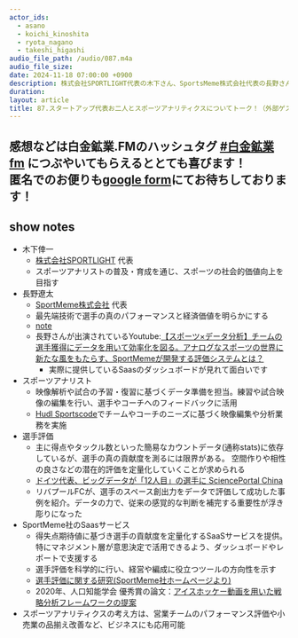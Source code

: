 ```yaml
---
actor_ids:
  - asano
  - koichi_kinoshita
  - ryota_nagano
  - takeshi_higashi
audio_file_path: /audio/087.m4a
audio_file_size: 
date: 2024-11-18 07:00:00 +0900
description: 株式会社SPORTLIGHT代表の木下さん、SportsMeme株式会社代表の長野さん、そしてブレインパッドのコンサル東さんをゲストにスポーツアナリティクスについて話しました！
duration: 
layout: article
title: 87.スタートアップ代表お二人とスポーツアナリティクスについてトーク！（外部ゲスト @k_shoppi、@nagano_meme）
---
```

感想などは白金鉱業.FMのハッシュタグ [#白金鉱業fm](https://twitter.com/search?q=%23%E7%99%BD%E9%87%91%E9%89%B1%E6%A5%ADfm&src=typed_query) につぶやいてもらえるととても喜びます！  
匿名でのお便りも[google form](https://forms.gle/pRVNhjrhk8F88T228)にてお待ちしております！  
---

## show notes
- 木下倖一
  - [株式会社SPORTLIGHT](https://www.sportlight.jp/) 代表
  - スポーツアナリストの普及・育成を通じ、スポーツの社会的価値向上を目指す
- 長野遼太
  - [SportMeme株式会社](https://sportmeme.co/) 代表
  - 最先端技術で選手の真のパフォーマンスと経済価値を明らかにする
  - [note](https://note.com/sportmeme/)
  - 長野さんが出演されているYoutube:[【スポーツ×データ分析】チームの選手獲得にデータを用いて効率化を図る。アナログなスポーツの世界に新たな風をもたらす、SportMemeが開発する評価システムとは？](https://www.youtube.com/watch?v=qdNB6z9BOOw)
    - 実際に提供しているSaasのダッシュボードが見れて面白いです
- スポーツアナリスト
  - 映像解析や試合の予習・復習に基づくデータ準備を担当。練習や試合映像の編集を行い、選手やコーチへのフィードバックに活用
  - [Hudl Sportscode](https://jp.hudl.com/ja/products/sportscode)でチームやコーチのニーズに基づく映像編集や分析業務を実施
- 選手評価
  - 主に得点やタックル数といった簡易なカウントデータ(通称stats)に依存しているが、選手の真の貢献度を測るには限界がある。 空間作りや相性の良さなどの潜在的評価を定量化していくことが求められる
  - [ドイツ代表、ビッグデータが「12人目」の選手に SciencePortal China](https://spc.jst.go.jp/news/140703/topic_2_05.html)
  - リバプールFCが、選手のスペース創出力をデータで評価して成功した事例を紹介。データの力で、従来の感覚的な判断を補完する重要性が浮き彫りになった
- SportMeme社のSaasサービス
  - 得失点期待値に基づき選手の貢献度を定量化するSaaSサービスを提供。特にマネジメント層が意思決定で活用できるよう、ダッシュボードやレポートで支援する
  - 選手評価を科学的に行い、経営や編成に役立つツールの方向性を示す
  - [選手評価に関する研究(SportMeme社ホームページより)](https://sportmeme.notion.site/13e7e0c9ff8d4f2d94c21fc66b562a78)
  - 2020年、人口知能学会 優秀賞の論文：[アイスホッケー動画を用いた戦略分析フレームワークの提案](https://www.jstage.jst.go.jp/article/pjsai/JSAI2020/0/JSAI2020_4Rin133/_article/-char/ja/)
- スポーツアナリティクスの考え方は、営業チームのパフォーマンス評価や小売業の品揃え改善など、ビジネスにも応用可能

